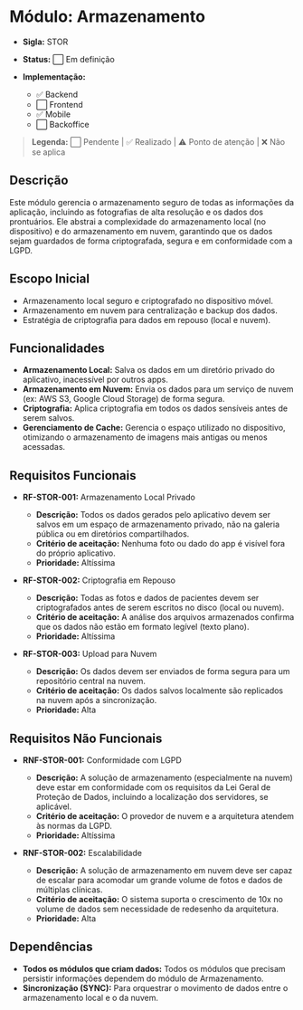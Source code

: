 # Módulo: Armazenamento
- **Sigla:** STOR
- **Status:** ⬜ Em definição

- **Implementação:**
  - ✅ Backend
  - ⬜ Frontend
  - ✅ Mobile
  - ⬜ Backoffice

> **Legenda:** ⬜ Pendente | ✅ Realizado | ⚠️ Ponto de atenção | ❌ Não se aplica

## Descrição
Este módulo gerencia o armazenamento seguro de todas as informações da aplicação, incluindo as fotografias de alta resolução e os dados dos prontuários. Ele abstrai a complexidade do armazenamento local (no dispositivo) e do armazenamento em nuvem, garantindo que os dados sejam guardados de forma criptografada, segura e em conformidade com a LGPD.

## Escopo Inicial
- Armazenamento local seguro e criptografado no dispositivo móvel.
- Armazenamento em nuvem para centralização e backup dos dados.
- Estratégia de criptografia para dados em repouso (local e nuvem).

## Funcionalidades
- **Armazenamento Local:** Salva os dados em um diretório privado do aplicativo, inacessível por outros apps.
- **Armazenamento em Nuvem:** Envia os dados para um serviço de nuvem (ex: AWS S3, Google Cloud Storage) de forma segura.
- **Criptografia:** Aplica criptografia em todos os dados sensíveis antes de serem salvos.
- **Gerenciamento de Cache:** Gerencia o espaço utilizado no dispositivo, otimizando o armazenamento de imagens mais antigas ou menos acessadas.

## Requisitos Funcionais

- **RF-STOR-001:** Armazenamento Local Privado
  - **Descrição:** Todos os dados gerados pelo aplicativo devem ser salvos em um espaço de armazenamento privado, não na galeria pública ou em diretórios compartilhados.
  - **Critério de aceitação:** Nenhuma foto ou dado do app é visível fora do próprio aplicativo.
  - **Prioridade:** Altíssima

- **RF-STOR-002:** Criptografia em Repouso
  - **Descrição:** Todas as fotos e dados de pacientes devem ser criptografados antes de serem escritos no disco (local ou nuvem).
  - **Critério de aceitação:** A análise dos arquivos armazenados confirma que os dados não estão em formato legível (texto plano).
  - **Prioridade:** Altíssima

- **RF-STOR-003:** Upload para Nuvem
  - **Descrição:** Os dados devem ser enviados de forma segura para um repositório central na nuvem.
  - **Critério de aceitação:** Os dados salvos localmente são replicados na nuvem após a sincronização.
  - **Prioridade:** Alta

## Requisitos Não Funcionais

- **RNF-STOR-001:** Conformidade com LGPD
  - **Descrição:** A solução de armazenamento (especialmente na nuvem) deve estar em conformidade com os requisitos da Lei Geral de Proteção de Dados, incluindo a localização dos servidores, se aplicável.
  - **Critério de aceitação:** O provedor de nuvem e a arquitetura atendem às normas da LGPD.
  - **Prioridade:** Altíssima

- **RNF-STOR-002:** Escalabilidade
  - **Descrição:** A solução de armazenamento em nuvem deve ser capaz de escalar para acomodar um grande volume de fotos e dados de múltiplas clínicas.
  - **Critério de aceitação:** O sistema suporta o crescimento de 10x no volume de dados sem necessidade de redesenho da arquitetura.
  - **Prioridade:** Alta

## Dependências

- **Todos os módulos que criam dados:** Todos os módulos que precisam persistir informações dependem do módulo de Armazenamento.
- **Sincronização (SYNC):** Para orquestrar o movimento de dados entre o armazenamento local e o da nuvem.
